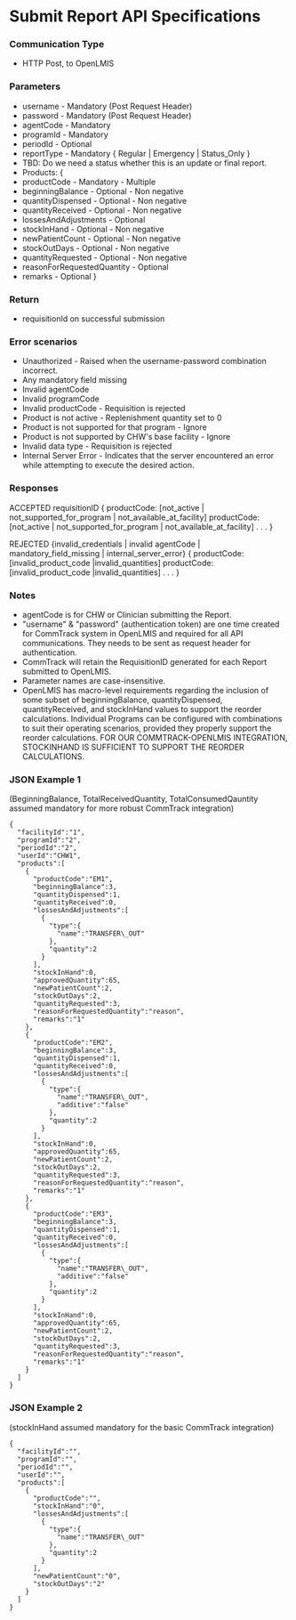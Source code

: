# Submit Report API Specifications

### Communication Type

- HTTP Post, to OpenLMIS

### Parameters

- username - Mandatory (Post Request Header)
- password - Mandatory (Post Request Header)
- agentCode - Mandatory
- programId - Mandatory
- periodId - Optional
- reportType - Mandatory { Regular | Emergency | Status_Only }
- TBD: Do we need a status whether this is an update or final report.
- Products: {
- productCode - Mandatory - Multiple
- beginningBalance - Optional - Non negative
- quantityDispensed - Optional - Non negative
- quantityReceived - Optional - Non negative
- lossesAndAdjustments - Optional
- stockInHand - Optional - Non negative
- newPatientCount - Optional - Non negative
- stockOutDays - Optional - Non negative
- quantityRequested - Optional - Non negative
- reasonForRequestedQuantity - Optional
- remarks - Optional }

### Return

- requisitionId on successful submission

### Error scenarios

- Unauthorized - Raised when the username-password combination incorrect.
- Any mandatory field missing
- Invalid agentCode
- Invalid programCode
- Invalid productCode - Requisition is rejected
- Product is not active - Replenishment quantity set to 0
- Product is not supported for that program - Ignore
- Product is not supported by CHW's base facility - Ignore
- Invalid data type - Requisition is rejected
- Internal Server Error - Indicates that the server encountered an error while attempting to execute the desired action.

### Responses

ACCEPTED
requisitionID
{ productCode:   [not_active | not_supported_for_program | not_available_at_facility]
   productCode:   [not_active | not_supported_for_program | not_available_at_facility]
   . . . }
 
REJECTED   {invalid_credentials | invalid agentCode | mandatory_field_missing | internal_server_error}
{ productCode:   [invalid_product_code |invalid_quantities]
  productCode:   [invalid_product_code |invalid_quantities]
  . . . }


### Notes

- agentCode is for CHW or Clinician submitting the Report.
- "username" & "password" (authentication token) are one time created for CommTrack system in OpenLMIS and required for all API communications. They needs to be sent as request header for authentication.
- CommTrack will retain the RequisitionID generated for each Report submitted to OpenLMIS.
- Parameter names are case-insensitive.
- OpenLMIS has macro-level requirements regarding the inclusion of some subset of beginningBalance, quantityDispensed, quantityReceived, and stockInHand values to support the reorder calculations. Individual Programs can be configured with combinations to suit their operating scenarios, provided they properly support the reorder calculations. FOR OUR COMMTRACK-OPENLMIS INTEGRATION, STOCKINHAND IS SUFFICIENT TO SUPPORT THE REORDER CALCULATIONS.

### JSON Example 1

(BeginningBalance, TotalReceivedQuantity, TotalConsumedQauntity assumed mandatory for more robust CommTrack integration)

    {
      "facilityId":"1",
      "programId":"2",
      "periodId":"2",
      "userId":"CHW1",
      "products":[
        {
          "productCode":"EM1",
          "beginningBalance":3,
          "quantityDispensed":1,
          "quantityReceived":0,
          "lossesAndAdjustments":[
            {
              "type":{
                "name":"TRANSFER\_OUT"
              },
              "quantity":2
            }
          ],
          "stockInHand":0,
          "approvedQuantity":65,
          "newPatientCount":2,
          "stockOutDays":2,
          "quantityRequested":3,
          "reasonForRequestedQuantity":"reason",
          "remarks":"1"
        },
        {
          "productCode":"EM2",
          "beginningBalance":3,
          "quantityDispensed":1,
          "quantityReceived":0,
          "lossesAndAdjustments":[
            {
              "type":{
                "name":"TRANSFER\_OUT",
                "additive":"false"
              },
              "quantity":2
            }
          ],
          "stockInHand":0,
          "approvedQuantity":65,
          "newPatientCount":2,
          "stockOutDays":2,
          "quantityRequested":3,
          "reasonForRequestedQuantity":"reason",
          "remarks":"1"
        },
        {
          "productCode":"EM3",
          "beginningBalance":3,
          "quantityDispensed":1,
          "quantityReceived":0,
          "lossesAndAdjustments":[
            {
              "type":{
                "name":"TRANSFER\_OUT",
                "additive":"false"
              },
              "quantity":2
            }
          ],
          "stockInHand":0,
          "approvedQuantity":65,
          "newPatientCount":2,
          "stockOutDays":2,
          "quantityRequested":3,
          "reasonForRequestedQuantity":"reason",
          "remarks":"1"
        }
      ]
    }

### JSON Example 2

(stockInHand assumed mandatory for the basic CommTrack integration)

    {
      "facilityId":"",
      "programId":"",
      "periodId":"",
      "userId":"",
      "products":[
        {
          "productCode":"",
          "stockInHand":"0",
          "lossesAndAdjustments":[
            {
              "type":{
                "name":"TRANSFER\_OUT"
              },
              "quantity":2
            }
          ],
          "newPatientCount":"0",
          "stockOutDays":"2"
        }
      ]
    }

